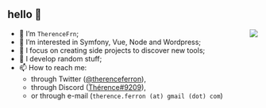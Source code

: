 ## hello 👋

<img align="right" src="https://github-readme-stats.vercel.app/api?username=TherenceFrn&show_icons=true&theme=radical" />

- 🤵 I’m `TherenceFrn`;
- 👀 I’m interested in Symfony, Vue, Node and Wordpress;
- 🌱 I focus on creating side projects to discover new tools;
- 🥁 I develop random stuff;
- 📫 How to reach me:
  - through Twitter ([@therenceferron](https://twitter.com/therenceferron)),
  - through Discord ([Thérence#9209](https://discord.com/users/177524193510948864)),
  - or through e-mail (`therence.ferron (at) gmail (dot) com`)

<!-- [![My scrobbles](https://lastfm-recently-played.vercel.app/api?user=LittleTherence)](https://last.fm/user/LittleTherence) -->

<!--
**TherenceFrn/TherenceFrn** is a ✨ _special_ ✨ repository because its `README.md` (this file) appears on your GitHub profile.

Here are some ideas to get you started:

- 🔭 I’m currently working on ...
- 🌱 I’m currently learning ...
- 👯 I’m looking to collaborate on ...
- 🤔 I’m looking for help with ...
- 💬 Ask me about ...
- 📫 How to reach me: ...
- 😄 Pronouns: ...
- ⚡ Fun fact: ...
-->
